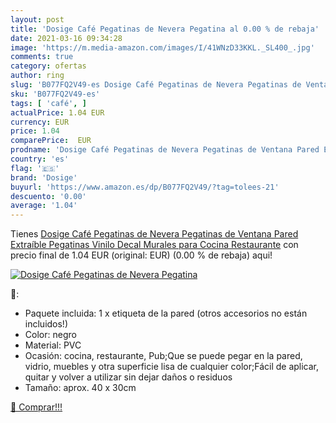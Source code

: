 ```yaml
---
layout: post
title: 'Dosige Café Pegatinas de Nevera Pegatina al 0.00 % de rebaja'
date: 2021-03-16 09:34:28
image: 'https://m.media-amazon.com/images/I/41WNzD33KKL._SL400_.jpg'
comments: true
category: ofertas
author: ring
slug: 'B077FQ2V49-es Dosige Café Pegatinas de Nevera Pegatinas de Ventana Pared...'
sku: 'B077FQ2V49-es'
tags: [ 'café', ]
actualPrice: 1.04 EUR
currency: EUR
price: 1.04
comparePrice:  EUR
prodname: 'Dosige Café Pegatinas de Nevera Pegatinas de Ventana Pared Extraíble Pegatinas Vinilo Decal Murales para Cocina Restaurante'
country: 'es'
flag: '🇪🇸'
brand: 'Dosige'
buyurl: 'https://www.amazon.es/dp/B077FQ2V49/?tag=tolees-21'
descuento: '0.00'
average: '1.04'
---
```


Tienes [Dosige Café Pegatinas de Nevera Pegatinas de Ventana Pared Extraíble Pegatinas Vinilo Decal Murales para Cocina Restaurante](https://www.amazon.es/dp/B077FQ2V49/?tag=tolees-21) con precio final de  1.04 EUR (original:  EUR) (0.00 %  de rebaja) aqui!

[![Dosige Café Pegatinas de Nevera Pegatina](https://m.media-amazon.com/images/I/41WNzD33KKL._SL400_.jpg)](https://www.amazon.es/dp/B077FQ2V49/?tag=tolees-21)

🔎:

- Paquete incluida: 1 x etiqueta de la pared (otros accesorios no están incluidos!)
- Color: negro
- Material: PVC
- Ocasión: cocina, restaurante, Pub;Que se puede pegar en la pared, vidrio, muebles y otra superficie lisa de cualquier color;Fácil de aplicar, quitar y volver a utilizar sin dejar daños o residuos
- Tamaño: aprox. 40 x 30cm

[🛒 Comprar!!!](https://www.amazon.es/dp/B077FQ2V49/?tag=tolees-21)

